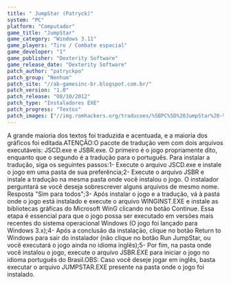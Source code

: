 ```yaml
---
title: " JumpStar (Patryck)"
system: "PC"
platform: "Computador"
game_title: "JumpStar"
game_category: "Windows 3.11"
game_players: "Tiro / Combate espacial"
game_developer: "1"
game_publisher: "Dexterity Software"
game_release_date: "Dexterity Software"
patch_author: "patryckpo"
patch_group: "Nenhum"
patch_site: "//ab-gamesinc-br.blogspot.com.br/"
patch_version: "1.0"
patch_release: "08/10/2012"
patch_type: "Instaladores EXE"
patch_progress: "Textos"
patch_images: ["//img.romhackers.org/traducoes/%5BPC%5D%20JumpStar%20-%20Patryck%20-%201.jpg","//img.romhackers.org/traducoes/%5BPC%5D%20JumpStar%20-%20Patryck%20-%202.jpg","//img.romhackers.org/traducoes/%5BPC%5D%20JumpStar%20-%20Patryck%20-%203.jpg"]
---
```

A grande maioria dos textos foi traduzida e acentuada, e a maioria dos gráficos foi editada.ATENÇÃO:O pacote de tradução vem com dois arquivos executáveis: JSCD.exe e JSBR.exe. O primeiro é o jogo propriamente dito, enquanto que o segundo é a tradução para o português. Para instalar a tradução, siga os seguintes passos:1- Execute o arquivo JSCD.exe e instale o jogo em uma pasta de sua preferência;2- Execute o arquivo JSBR e instale a tradução na mesma pasta onde você instalou o jogo. O instalador perguntará se você deseja sobrescrever alguns arquivos de mesmo nome. Resposta "Sim para todos";3- Após instalar o jogo e a tradução, vá à pasta onde o jogo está instalado e execute o arquivo WINGINST.EXE e instale as bibliotecas gráficas do Microsoft WinG clicando no botão Continue. Essa etapa é essencial para que o jogo possa ser executado em versões mais recentes do sistema operacional Windows (O jogo foi lançado para Windows 3.x);4- Após a conclusão da instalação, clique no botão Return to Windows para sair do instalador (não clique no botão Run JumpStar, ou você executará o jogo ainda no idioma inglês);5- Por fim, na pasta onde você instalou o jogo, execute o arquivo JSBR.EXE para iniciar o jogo no idioma português do Brasil.OBS: Caso você deseje jogar em inglês, basta executar o arquivo JUMPSTAR.EXE presente na pasta onde o jogo foi instalado.